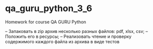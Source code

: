 # qa_guru_python_3_6
Homework for course QA GURU Python 

– Запаковать в zip архив несколько разных файлов: pdf, xlsx, csv;
– Положить его в ресурсы;
– Реализовать чтение и проверку содержимого каждого файла из архива в виде тестов
